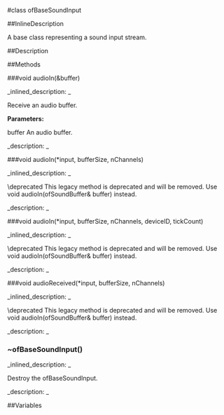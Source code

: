 #class ofBaseSoundInput


<!--
_visible: True_
_advanced: False_
_istemplated: False_
_extends: _
-->

##InlineDescription

A base class representing a sound input stream.





##Description





##Methods



###void audioIn(&buffer)

<!--
_syntax: audioIn(&buffer)_
_name: audioIn_
_returns: void_
_returns_description: _
_parameters: ofSoundBuffer &buffer_
_access: public_
_version_started: 007_
_version_deprecated: _
_summary: _
_constant: False_
_static: False_
_visible: True_
_advanced: False_
-->

_inlined_description: _

Receive an audio buffer.

**Parameters:**

buffer An audio buffer.





_description: _







<!----------------------------------------------------------------------------->

###void audioIn(*input, bufferSize, nChannels)

<!--
_syntax: audioIn(*input, bufferSize, nChannels)_
_name: audioIn_
_returns: void_
_returns_description: _
_parameters: float *input, int bufferSize, int nChannels_
_access: public_
_version_started: 007_
_version_deprecated: _
_summary: _
_constant: False_
_static: False_
_visible: True_
_advanced: False_
-->

_inlined_description: _

\deprecated This legacy method is deprecated and will be removed.
Use void audioIn(ofSoundBuffer& buffer) instead.





_description: _







<!----------------------------------------------------------------------------->

###void audioIn(*input, bufferSize, nChannels, deviceID, tickCount)

<!--
_syntax: audioIn(*input, bufferSize, nChannels, deviceID, tickCount)_
_name: audioIn_
_returns: void_
_returns_description: _
_parameters: float *input, int bufferSize, int nChannels, int deviceID, unsigned long long tickCount_
_access: public_
_version_started: 0.9.0_
_version_deprecated: _
_summary: _
_constant: False_
_static: False_
_visible: True_
_advanced: False_
-->

_inlined_description: _

\deprecated This legacy method is deprecated and will be removed.
Use void audioIn(ofSoundBuffer& buffer) instead.





_description: _







<!----------------------------------------------------------------------------->

###void audioReceived(*input, bufferSize, nChannels)

<!--
_syntax: audioReceived(*input, bufferSize, nChannels)_
_name: audioReceived_
_returns: void_
_returns_description: _
_parameters: float *input, int bufferSize, int nChannels_
_access: public_
_version_started: 007_
_version_deprecated: _
_summary: _
_constant: False_
_static: False_
_visible: True_
_advanced: False_
-->

_inlined_description: _

\deprecated This legacy method is deprecated and will be removed.
Use void audioIn(ofSoundBuffer& buffer) instead.





_description: _







<!----------------------------------------------------------------------------->

### ~ofBaseSoundInput()

<!--
_syntax: ~ofBaseSoundInput()_
_name: ~ofBaseSoundInput_
_returns: _
_returns_description: _
_parameters: _
_access: public_
_version_started: 007_
_version_deprecated: _
_summary: _
_constant: False_
_static: False_
_visible: True_
_advanced: False_
-->

_inlined_description: _

Destroy the ofBaseSoundInput.





_description: _







<!----------------------------------------------------------------------------->

##Variables



